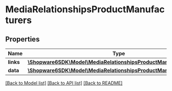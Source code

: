 # MediaRelationshipsProductManufacturers

## Properties
Name | Type | Description | Notes
------------ | ------------- | ------------- | -------------
**links** | [**\Shopware6SDK\Model\MediaRelationshipsProductManufacturersLinks**](MediaRelationshipsProductManufacturersLinks.md) |  | [optional] 
**data** | [**\Shopware6SDK\Model\MediaRelationshipsProductManufacturersData[]**](MediaRelationshipsProductManufacturersData.md) |  | [optional] 

[[Back to Model list]](../../README.md#documentation-for-models) [[Back to API list]](../../README.md#documentation-for-api-endpoints) [[Back to README]](../../README.md)

